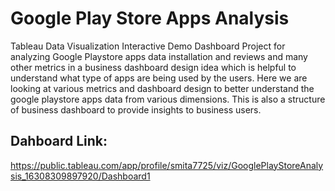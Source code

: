 
# Google Play Store Apps Analysis

Tableau Data Visualization Interactive Demo Dashboard Project for analyzing Google Playstore apps data installation and reviews and many other metrics in a business dashboard design idea which is helpful to understand what type of apps are being used by the users. Here we are looking at various metrics and dashboard design to better understand the google playstore apps data from various dimensions. This is also a structure of business dashboard to provide insights to business users.


## Dahboard Link:

https://public.tableau.com/app/profile/smita7725/viz/GooglePlayStoreAnalysis_16308309897920/Dashboard1

  
